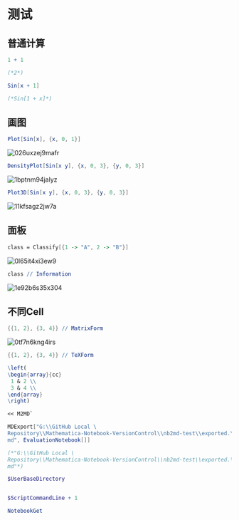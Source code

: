 # 测试

## 普通计算

```mathematica
1 + 1

(*2*)
```

```mathematica
Sin[x + 1]

(*Sin[1 + x]*)
```

## 画图

```mathematica
Plot[Sin[x], {x, 0, 1}]
```

![026uxzej9mafr](https://gitee.com/wei_hong_liang/My_Picture_Bed/raw/master/20200923144647.png)

```mathematica
DensityPlot[Sin[x y], {x, 0, 3}, {y, 0, 3}]
```

![1bptnm94jalyz](https://gitee.com/wei_hong_liang/My_Picture_Bed/raw/master/20200923144647-1.png)

```mathematica
Plot3D[Sin[x y], {x, 0, 3}, {y, 0, 3}]
```

![11kfsagz2jw7a](https://gitee.com/wei_hong_liang/My_Picture_Bed/raw/master/20200923144647-2.png)

## 面板

```mathematica
class = Classify[{1 -> "A", 2 -> "B"}]
```

![0l65it4xi3ew9](https://gitee.com/wei_hong_liang/My_Picture_Bed/raw/master/20200923144647-3.png)

```mathematica
class // Information
```

![1e92b6s35x304](https://gitee.com/wei_hong_liang/My_Picture_Bed/raw/master/20200923144647-4.png)

## 不同Cell

```mathematica
{{1, 2}, {3, 4}} // MatrixForm
```

![0tf7n6kng4irs](https://gitee.com/wei_hong_liang/My_Picture_Bed/raw/master/20200923144647-5.png)

```mathematica
{{1, 2}, {3, 4}} // TeXForm
```

```mathematica
\left(
\begin{array}{cc}
 1 & 2 \\
 3 & 4 \\
\end{array}
\right)
```

```mathematica
<< M2MD`
```

```mathematica
MDExport["G:\\GitHub Local \
Repository\\Mathematica-Notebook-VersionControl\\nb2md-test\\exported.\
md", EvaluationNotebook[]]

(*"G:\\GitHub Local \
Repository\\Mathematica-Notebook-VersionControl\\nb2md-test\\exported.\
md"*)
```

```mathematica
$UserBaseDirectory
```

```mathematica

```

```mathematica
$ScriptCommandLine + 1
```

```mathematica
NotebookGet
```